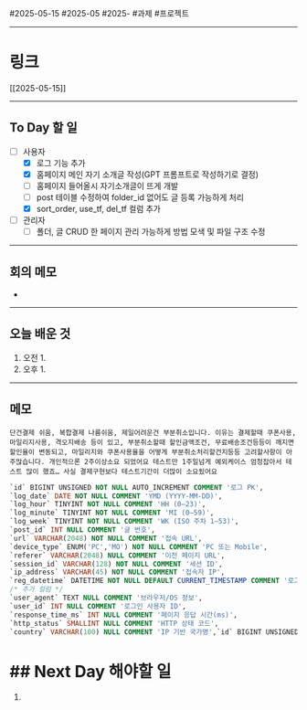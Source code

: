 #2025-05-15 #2025-05 #2025- 
#과제 #프로젝트


------
# 링크 
[[2025-05-15]]

---
## To Day 할 일
- [ ] 사용자 
    - [x] 로그 기능 추가 
    - [x] 홈페이지 메인 자기 소개글 작성(GPT 프롬프트로 작성하기로 결정)
    - [ ] 홈페이지 들어올시 자기소개글이 뜨게 개발
    - [ ] post 테이블 수정하여 folder_id 없어도 글 등록 가능하게 처리
    - [x] sort_order, use_tf, del_tf 컬럼 추가
- [ ] 관리자 
    - [ ] 폴더, 글 CRUD 한 페이지 관리 가능하게 방법 모색 및 파일 구조 수정 
---
## 회의 메모
- 
---
## 오늘 배운 것
1. 오전
    1. 
2. 오후
    1. 
---
## 메모
```
단건결제 쉬움, 복합결제 나름쉬움, 제일어려운건 부분취소입니다. 이유는 결제할때 쿠폰사용, 마일리지사용, 격오지배송 등이 있고, 부분취소할때 할인금액조건, 무료배송조건등등이 깨지면 할인율이 변동되고, 마일리지와 쿠폰사용율을 어떻게 부분취소처리할건지등등 고려할사항이 아주많습니다. 개인적으론 2주이상소요 되었어요 테스트만 1주일넘게 예외케이스 엄청잡아서 테스트 많이 했죠… 사실 결제구현보다 테스트기간이 더많이 소요됬어요
```


```sql
`id` BIGINT UNSIGNED NOT NULL AUTO_INCREMENT COMMENT '로그 PK',
`log_date` DATE NOT NULL COMMENT 'YMD (YYYY-MM-DD)',
`log_hour` TINYINT NOT NULL COMMENT 'HH (0–23)',
`log_minute` TINYINT NOT NULL COMMENT 'MI (0–59)',
`log_week` TINYINT NOT NULL COMMENT 'WK (ISO 주차 1–53)',
`post_id` INT NULL COMMENT '글 번호',
`url` VARCHAR(2048) NOT NULL COMMENT '접속 URL',
`device_type` ENUM('PC','MO') NOT NULL COMMENT 'PC 또는 Mobile',
`referer` VARCHAR(2048) NULL COMMENT '이전 페이지 URL',
`session_id` VARCHAR(128) NOT NULL COMMENT '세션 ID',
`ip_address` VARCHAR(45) NOT NULL COMMENT '접속자 IP',
`reg_datetime` DATETIME NOT NULL DEFAULT CURRENT_TIMESTAMP COMMENT '로그 생성 시각',
/* 추가 컬럼 */
`user_agent` TEXT NULL COMMENT '브라우저/OS 정보',
`user_id` INT NULL COMMENT '로그인 사용자 ID',
`response_time_ms` INT NULL COMMENT '페이지 응답 시간(ms)',
`http_status` SMALLINT NULL COMMENT 'HTTP 상태 코드',
`country` VARCHAR(100) NULL COMMENT 'IP 기반 국가명',`id` BIGINT UNSIGNED NOT NULL AUTO_INCREMENT COMMENT '로그 PK',
```

# ## Next Day 해야할 일
1. 

